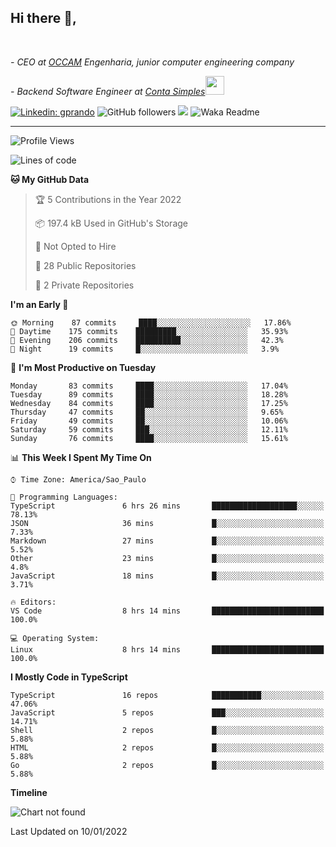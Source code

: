 <h2>Hi there  👋,</h2> </br>

<p><em>- CEO at <a href="https://occamengenharia.com/">OCCAM</a> Engenharia, junior computer engineering company
</em></p>

<p><em>- Backend Software Engineer at <a href="https://contasimples.com">Conta Simples</a><img src="https://media.giphy.com/media/WUlplcMpOCEmTGBtBW/giphy.gif" width="30"> 
</em></p>

[![Linkedin: gprando](https://img.shields.io/badge/-gprando-blue?style=flat-square&logo=Linkedin&logoColor=white&link=https://www.linkedin.com/in/gprando/)](https://www.linkedin.com/in/gprando)
![GitHub followers](https://img.shields.io/github/followers/gprando?label=Follow&style=social)
![](https://visitor-badge.glitch.me/badge?page_id=gprando.gprando)
![Waka Readme](https://github.com/gprando/gprando/workflows/Waka%20Readme/badge.svg)

---
<!--START_SECTION:waka-->
![Profile Views](http://img.shields.io/badge/Profile%20Views-0-blue)

![Lines of code](https://img.shields.io/badge/From%20Hello%20World%20I%27ve%20Written--4%20Million%20lines%20of%20code-blue)

**🐱 My GitHub Data** 

> 🏆 5 Contributions in the Year 2022
 > 
> 📦 197.4 kB Used in GitHub's Storage 
 > 
> 🚫 Not Opted to Hire
 > 
> 📜 28 Public Repositories 
 > 
> 🔑 2 Private Repositories  
 > 
**I'm an Early 🐤** 

```text
🌞 Morning    87 commits     ████░░░░░░░░░░░░░░░░░░░░░   17.86% 
🌆 Daytime    175 commits    █████████░░░░░░░░░░░░░░░░   35.93% 
🌃 Evening    206 commits    ██████████░░░░░░░░░░░░░░░   42.3% 
🌙 Night      19 commits     █░░░░░░░░░░░░░░░░░░░░░░░░   3.9%

```
📅 **I'm Most Productive on Tuesday** 

```text
Monday       83 commits     ████░░░░░░░░░░░░░░░░░░░░░   17.04% 
Tuesday      89 commits     ████░░░░░░░░░░░░░░░░░░░░░   18.28% 
Wednesday    84 commits     ████░░░░░░░░░░░░░░░░░░░░░   17.25% 
Thursday     47 commits     ██░░░░░░░░░░░░░░░░░░░░░░░   9.65% 
Friday       49 commits     ██░░░░░░░░░░░░░░░░░░░░░░░   10.06% 
Saturday     59 commits     ███░░░░░░░░░░░░░░░░░░░░░░   12.11% 
Sunday       76 commits     ████░░░░░░░░░░░░░░░░░░░░░   15.61%

```


📊 **This Week I Spent My Time On** 

```text
⌚︎ Time Zone: America/Sao_Paulo

💬 Programming Languages: 
TypeScript               6 hrs 26 mins       ███████████████████░░░░░░   78.13% 
JSON                     36 mins             █░░░░░░░░░░░░░░░░░░░░░░░░   7.33% 
Markdown                 27 mins             █░░░░░░░░░░░░░░░░░░░░░░░░   5.52% 
Other                    23 mins             █░░░░░░░░░░░░░░░░░░░░░░░░   4.8% 
JavaScript               18 mins             █░░░░░░░░░░░░░░░░░░░░░░░░   3.71%

🔥 Editors: 
VS Code                  8 hrs 14 mins       █████████████████████████   100.0%

💻 Operating System: 
Linux                    8 hrs 14 mins       █████████████████████████   100.0%

```

**I Mostly Code in TypeScript** 

```text
TypeScript               16 repos            ███████████░░░░░░░░░░░░░░   47.06% 
JavaScript               5 repos             ███░░░░░░░░░░░░░░░░░░░░░░   14.71% 
Shell                    2 repos             █░░░░░░░░░░░░░░░░░░░░░░░░   5.88% 
HTML                     2 repos             █░░░░░░░░░░░░░░░░░░░░░░░░   5.88% 
Go                       2 repos             █░░░░░░░░░░░░░░░░░░░░░░░░   5.88%

```


**Timeline**

![Chart not found](https://raw.githubusercontent.com/gprando/gprando/master/charts/bar_graph.png) 


 Last Updated on 10/01/2022
<!--END_SECTION:waka-->